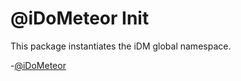 # @iDoMeteor Init

This package instantiates the iDM global namespace.

-[@iDoMeteor](http://twitter.com/idometeor)
